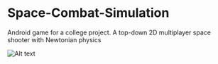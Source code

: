 # Space-Combat-Simulation
Android game for a college project. A top-down 2D multiplayer space shooter with Newtonian physics

![Alt text](https://github.com/ElHyperion/Space-Combat-Simulation/master/Main%20menu%20screenshot.png "Main menu")
